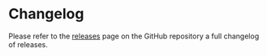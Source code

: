 # Changelog

Please refer to the [releases](https://github.com/grayloon/magento-laravel-api/releases) page on the GitHub repository a full changelog of releases.
